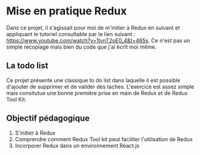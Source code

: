 
 <h1>Mise en pratique Redux</h1>

Dans ce projet, il s'agissait pour moi de m'initier à Redux en suivant et appliquant le tutoriel consultable par le lien suivant : https://www.youtube.com/watch?v=1lvnT2oE0_4&t=465s.
Ce n'est pas un simple recopiage mais bien du code que j'ai écrit moi même.

<h2>La todo list</h2>

Ce projet présente une classique to do list dans laquelle il est possible d'ajouter de supprimer et de valider des taches. L'exercice est assez simple
mais consitutue une bonne première prise en main de Redux et de Redux Tool Kit.

<h2>Objectif pédagogique</h2>

<ol>
  <li>S'initier à Redux</li>
  <li>Comprendre comment Redux Tool kit peut faciliter l'utilisation de Redux</li>
  <li>Incorporer Redux dans un environnement React.js</li>
</ol>
